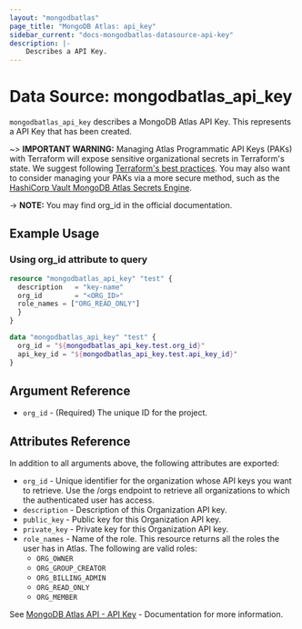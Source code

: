 ```yaml
---
layout: "mongodbatlas"
page_title: "MongoDB Atlas: api_key"
sidebar_current: "docs-mongodbatlas-datasource-api-key"
description: |-
    Describes a API Key.
---
```


# Data Source: mongodbatlas_api_key

`mongodbatlas_api_key` describes a MongoDB Atlas API Key. This represents a API Key that has been created.

~> **IMPORTANT WARNING:** Managing Atlas Programmatic API Keys (PAKs) with Terraform will expose sensitive organizational secrets in Terraform's state. We suggest following [Terraform's best practices](https://developer.hashicorp.com/terraform/language/state/sensitive-data). You may also want to consider managing your PAKs via a more secure method, such as the [HashiCorp Vault MongoDB Atlas Secrets Engine](https://developer.hashicorp.com/vault/docs/secrets/mongodbatlas).

-> **NOTE:** You may find org_id in the official documentation.

## Example Usage

### Using org_id attribute to query
```terraform
resource "mongodbatlas_api_key" "test" {
  description   = "key-name"
  org_id        = "<ORG_ID>"
  role_names = ["ORG_READ_ONLY"]
  }
}

data "mongodbatlas_api_key" "test" {
  org_id = "${mongodbatlas_api_key.test.org_id}"
  api_key_id = "${mongodbatlas_api_key.test.api_key_id}"
}
```

## Argument Reference

* `org_id` - (Required) The unique ID for the project.

## Attributes Reference

In addition to all arguments above, the following attributes are exported:

* `org_id` - Unique identifier for the organization whose API keys you want to retrieve. Use the /orgs endpoint to retrieve all organizations to which the authenticated user has access.
* `description` - Description of this Organization API key.
* `public_key` - Public key for this Organization API key.
* `private_key` - Private key for this Organization API key.
* `role_names` - Name of the role. This resource returns all the roles the user has in Atlas.
The following are valid roles:
  * `ORG_OWNER`
  * `ORG_GROUP_CREATOR`
  * `ORG_BILLING_ADMIN`
  * `ORG_READ_ONLY`
  * `ORG_MEMBER`
    
See [MongoDB Atlas API - API Key](https://www.mongodb.com/docs/atlas/reference/api-resources-spec/#tag/Programmatic-API-Keys/operation/returnOneOrganizationApiKey) - Documentation for more information.
